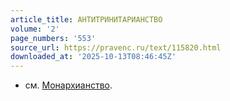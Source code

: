 ```yaml
---
article_title: АНТИТРИНИТАРИАНСТВО
volume: '2'
page_numbers: '553'
source_url: https://pravenc.ru/text/115820.html
downloaded_at: '2025-10-13T08:46:45Z'
---
```


- см. [Монархианство](https://pravenc.ru/text/Монархианство.html).
